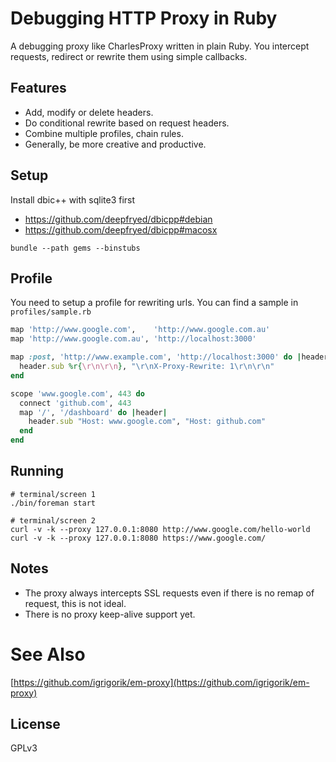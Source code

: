 # Debugging HTTP Proxy in Ruby

A debugging proxy like CharlesProxy written in plain Ruby.
You intercept requests, redirect or rewrite them using simple callbacks.

## Features

* Add, modify or delete headers.
* Do conditional rewrite based on request headers.
* Combine multiple profiles, chain rules.
* Generally, be more creative and productive.

## Setup

Install dbic++ with sqlite3 first

* https://github.com/deepfryed/dbicpp#debian
* https://github.com/deepfryed/dbicpp#macosx

```
bundle --path gems --binstubs
```

## Profile

You need to setup a profile for rewriting urls. You can find a sample in `profiles/sample.rb`

```ruby
map 'http://www.google.com',    'http://www.google.com.au'
map 'http://www.google.com.au', 'http://localhost:3000'

map :post, 'http://www.example.com', 'http://localhost:3000' do |header|
  header.sub %r{\r\n\r\n}, "\r\nX-Proxy-Rewrite: 1\r\n\r\n"
end

scope 'www.google.com', 443 do
  connect 'github.com', 443
  map '/', '/dashboard' do |header|
    header.sub "Host: www.google.com", "Host: github.com"
  end
end
```

## Running

```
# terminal/screen 1
./bin/foreman start

# terminal/screen 2
curl -v -k --proxy 127.0.0.1:8080 http://www.google.com/hello-world
curl -v -k --proxy 127.0.0.1:8080 https://www.google.com/
```

## Notes

* The proxy always intercepts SSL requests even if there is no remap of request, this is not ideal.
* There is no proxy keep-alive support yet.

# See Also
[https://github.com/igrigorik/em-proxy](https://github.com/igrigorik/em-proxy)

## License
GPLv3
